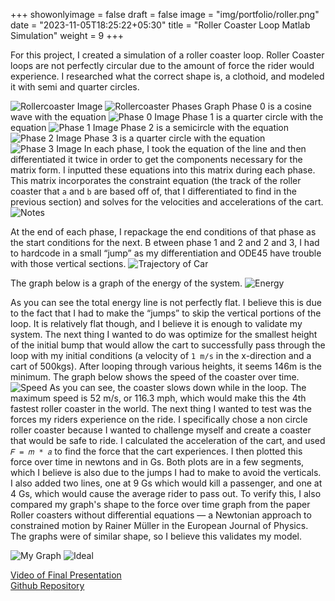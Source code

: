 +++
showonlyimage = false
draft = false
image = "img/portfolio/roller.png"
date = "2023-11-05T18:25:22+05:30"
title = "Roller Coaster Loop Matlab Simulation"
weight = 9
+++

For this project, I created a simulation of a roller coaster loop.
Roller Coaster loops are not perfectly circular due to the amount of force the rider would experience.
I researched what the correct shape is, a clothoid, and modeled it with semi and quarter circles.
<!--more-->

![Rollercoaster Image][1]
![Rollercoaster Phases Graph][2]
Phase 0 is a cosine wave with the equation
![Phase 0 Image][3]
Phase 1 is a quarter circle with the equation
![Phase 1 Image][4]
Phase 2 is a semicircle with the equation
![Phase 2 Image][5]
Phase 3 is a quarter circle with the equation
![Phase 3 Image][6]
In each phase, I took the equation of the line and then differentiated it twice in order to get the components necessary for the matrix form.
I inputted these equations into this matrix during each phase. This matrix incorporates the constraint equation (the track of the roller coaster that `a` and `b` are based off of, that I differentiated to find in the previous section) and solves for the velocities and accelerations of the cart.
![Notes][7]

At the end of each phase, I repackage the end conditions of that phase as the start conditions for the next.
B etween phase 1 and 2 and 2 and 3, I had to hardcode in a small “jump” as my differentiation and ODE45 have trouble with those vertical sections.
![Trajectory of Car][8]

The graph below is a graph of the energy of the system.
![Energy][9]

As you can see the total energy line is not perfectly flat.
I believe this is due to the fact that I had to make the “jumps” to skip the vertical portions of the loop. It is relatively flat though, and I believe it is enough to validate my system. 
The next thing I wanted to do was optimize for the smallest height of the initial bump that would allow the cart to successfully pass through the loop with my initial conditions (a velocity of `1 m/s` in the x-direction and a cart of 500kgs).
After looping through various heights, it seems 146m is the minimum. The graph below shows the speed of the coaster over time.
![Speed][10]
As you can see, the coaster slows down while in the loop. The maximum speed is 52 m/s, or 116.3 mph, which would make this the 4th fastest roller coaster in the world. The next thing I wanted to test was the forces my riders experience on the ride.
I specifically chose a non circle roller coaster because I wanted to challenge myself and create a coaster that would be safe to ride.
I calculated the acceleration of the cart, and used `𝐹 = 𝑚 * 𝑎` to find the force that the cart experiences.
I then plotted this force over time in newtons and in Gs.
Both plots are in a few segments, which I believe is also due to the jumps I had to make to avoid the verticals. I also added two lines, one at 9 Gs which would kill a passenger, and one at 4 Gs, which would cause the average rider to pass out. To verify this, I also compared my graph's shape to the force over time graph from the paper Roller coasters without differential equations — a Newtonian approach to constrained motion by Rainer Müller in the European Journal of Physics. The graphs
were of similar shape, so I believe this validates my model.

![My Graph][11]
![Ideal][12]

[Video of Final Presentation](https://youtu.be/ucBVkjceUf8)  
[Github Repository](https://github.com/oliviajobradley/rollercoasterdynamics)

[1]: /img/portfolio/roller.png
[2]: /img/portfolio/roller_track_port.png
[3]: /img/portfolio/roller_phase_0.png
[4]: /img/portfolio/roller_phase_1.png
[5]: /img/portfolio/roller_phase_2.png
[6]: /img/portfolio/roller_phase_3.png
[7]: /img/portfolio/roller_notes.png
[8]: /img/portfolio/roller_traj_car.png
[9]: /img/portfolio/roller_system_energy.png
[10]: /img/portfolio/roller_car_speed.png
[11]: /img/portfolio/roller_force.png
[12]: /img/portfolio/roller_ideal.png